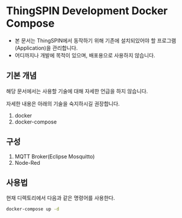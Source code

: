 ThingSPIN Development Docker Compose
===

- 본 문서는 ThingSPIN에서 동작하기 위해 기존에 설치되있어야 할 프로그램(Application)을 관리합니다.
- 어디까지나 개발에 목적이 있으며, 배포용으로 사용하지 않습니다.

기본 개념
---

해당 문서에서는 사용할 기술에 대해 자세한 언급을 하지 않습니다.

자세한 내용은 아래의 기술을 숙지하시길 권장합니다.

1. docker
2. docker-compose

구성
---

1. MQTT Broker(Eclipse Mosquitto)
2. Node-Red

사용법
---

현재 디렉토리에서 다음과 같은 명령어를 사용한다.

```bash
docker-compose up -d
```